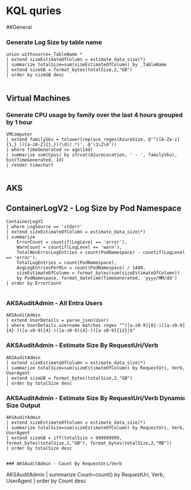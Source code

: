 # KQL quries

##General
### Generate Log Size by table name

```kql
union withsource=_TableName *
| extend sizeEstimateOfColumn = estimate_data_size(*)
| summarize totalSize=sum(sizeEstimateOfColumn) by _TableName
| extend sizeGB = format_bytes(totalSize,2,"GB")
| order by sizeGB desc  


```

## Virtual Machines
### Generate CPU usage by family over the last 4 hours grouped by 1 hour

```kql
VMComputer 
| extend familySku = tolower(replace_regex(AzureSize, @'^([A-Za-z]{1,}_)([a-zA-Z]{1,})(\d)(.*)', @'\1\2\4'))
| where TimeGenerated >= ago(14d)  
| summarize sum(Cpus) by strcat(AzureLocation, ' - ', familySku), bin(TimeGenerated, 1d)
| render timechart   


```

## AKS

## ContainerLogV2 - Log Size by Pod Namespace

```kql
ContainerLogV2
| where LogSource == 'stderr'
| extend sizeEstimateOfColumn = estimate_data_size(*)
| summarize
    ErrorCount = countif(LogLevel == 'error'),
    WarnCount = countif(LogLevel == 'warn'),
    TotalNonErrorLogEntries = count(PodNamespace) - countif(LogLevel == 'error'),
    TotalLogEntries = count(PodNamespace),
    AvgLogEntriesPerMin = count(PodNamespace) / 1440,
    sizeEstimateOfColumn = format_bytes(sum(sizeEstimateOfColumn))
    by PodNamespace, format_datetime(TimeGenerated, 'yyyy/MM/dd')
| order by ErrorCount


```

### AKSAuditAdmin - All Entra Users

```
AKSAuditAdmin
| extend UserDetails = parse_json(User)
| where UserDetails.username matches regex "^([a-z0-9]{8}-)([a-z0-9]{4}-)([a-z0-9]{4}-)([a-z0-9]{4}-)([a-z0-9]{12})$"

```

### AKSAuditAdmin - Estimate Size By RequestUri/Verb

```
AKSAuditAdmin
| extend sizeEstimateOfColumn = estimate_data_size(*)
| summarize totalSize=sum(sizeEstimateOfColumn) by RequestUri, Verb, UserAgent
| extend sizeGB = format_bytes(totalSize,2,"GB")
| order by totalSize desc

```

### AKSAuditAdmin - Estimate Size By RequestUri/Verb Dynamic Size Output

```
AKSAuditAdmin
| extend sizeEstimateOfColumn = estimate_data_size(*)
| summarize totalSize=sum(sizeEstimateOfColumn) by RequestUri, Verb, UserAgent
| extend sizeGB = iff(totalSize > 999999999, format_bytes(totalSize,2,"GB"), format_bytes(totalSize,2,"MB"))
| order by totalSize desc


### AKSAuditAdmin - Count By RequestUri/Verb

```
AKSAuditAdmin
| summarize Count=count() by RequestUri, Verb, UserAgent
| order by Count desc

```